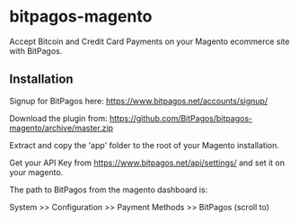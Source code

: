 bitpagos-magento
================

Accept Bitcoin and Credit Card Payments on your Magento ecommerce site with BitPagos. 

Installation
-------

Signup for BitPagos here: https://www.bitpagos.net/accounts/signup/

Download the plugin from: https://github.com/BitPagos/bitpagos-magento/archive/master.zip

Extract and copy the 'app' folder to the root of your Magento installation.

Get your API Key from https://www.bitpagos.net/api/settings/ and set it on your magento.

The path to BitPagos from the magento dashboard is:

System >> Configuration >> Payment Methods >> BitPagos (scroll to)

